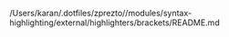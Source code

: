 /Users/karan/.dotfiles/zprezto//modules/syntax-highlighting/external/highlighters/brackets/README.md